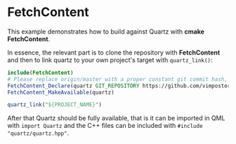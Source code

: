 # FetchContent

This example demonstrates how to build against Quartz with **cmake FetchContent**.

In essence, the relevant part is to clone the repository with **FetchContent** and then to link quartz to your own project's target with `quartz_link()`:

```cmake
include(FetchContent)
# Please replace origin/master with a proper constant git commit hash, to avoid breaking changes hitting you immediately
FetchContent_Declare(quartz GIT_REPOSITORY https://github.com/vimpostor/quartz.git GIT_TAG origin/master)
FetchContent_MakeAvailable(quartz)

quartz_link("${PROJECT_NAME}")
```

After that Quartz should be fully available, that is it can be imported in QML with `import Quartz` and the C++ files can be included with `#include "quartz/quartz.hpp"`.
